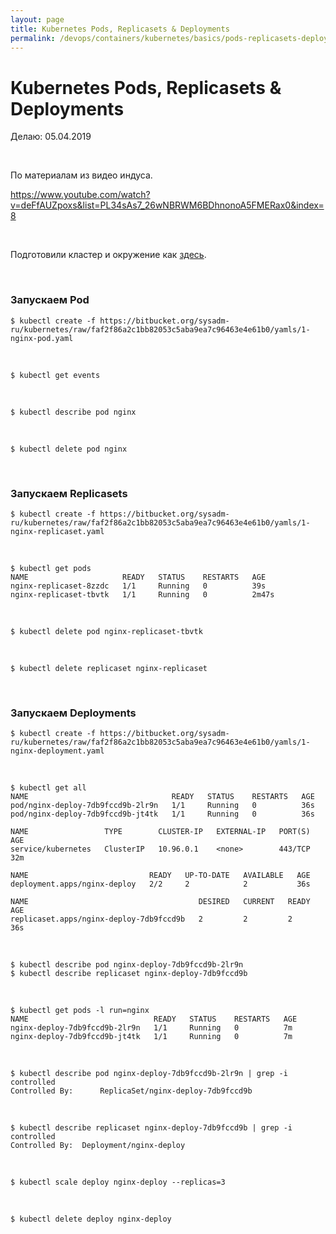 ```yaml
---
layout: page
title: Kubernetes Pods, Replicasets & Deployments
permalink: /devops/containers/kubernetes/basics/pods-replicasets-deployments/
---
```


# Kubernetes Pods, Replicasets & Deployments

Делаю: 05.04.2019

<br/>

По материалам из видео индуса.

https://www.youtube.com/watch?v=deFfAUZpoxs&list=PL34sAs7_26wNBRWM6BDhnonoA5FMERax0&index=8

<br/>

Подготовили кластер и окружение как <a href="/devops/containers/kubernetes/kubeadm/prepared-cluster/">здесь</a>.

<br/>

### Запускаем Pod

    $ kubectl create -f https://bitbucket.org/sysadm-ru/kubernetes/raw/faf2f86a2c1bb82053c5aba9ea7c96463e4e61b0/yamls/1-nginx-pod.yaml

<br/>

    $ kubectl get events

<br/>

    $ kubectl describe pod nginx

<br/>

    $ kubectl delete pod nginx

<br/>

### Запускаем Replicasets

    $ kubectl create -f https://bitbucket.org/sysadm-ru/kubernetes/raw/faf2f86a2c1bb82053c5aba9ea7c96463e4e61b0/yamls/1-nginx-replicaset.yaml

<br/>

    $ kubectl get pods
    NAME                     READY   STATUS    RESTARTS   AGE
    nginx-replicaset-8zzdc   1/1     Running   0          39s
    nginx-replicaset-tbvtk   1/1     Running   0          2m47s

<br/>

    $ kubectl delete pod nginx-replicaset-tbvtk

<br/>

    $ kubectl delete replicaset nginx-replicaset

<br/>

### Запускаем Deployments

    $ kubectl create -f https://bitbucket.org/sysadm-ru/kubernetes/raw/faf2f86a2c1bb82053c5aba9ea7c96463e4e61b0/yamls/1-nginx-deployment.yaml

<br/>

    $ kubectl get all
    NAME                                READY   STATUS    RESTARTS   AGE
    pod/nginx-deploy-7db9fccd9b-2lr9n   1/1     Running   0          36s
    pod/nginx-deploy-7db9fccd9b-jt4tk   1/1     Running   0          36s

    NAME                 TYPE        CLUSTER-IP   EXTERNAL-IP   PORT(S)   AGE
    service/kubernetes   ClusterIP   10.96.0.1    <none>        443/TCP   32m

    NAME                           READY   UP-TO-DATE   AVAILABLE   AGE
    deployment.apps/nginx-deploy   2/2     2            2           36s

    NAME                                      DESIRED   CURRENT   READY   AGE
    replicaset.apps/nginx-deploy-7db9fccd9b   2         2         2       36s

<br/>

    $ kubectl describe pod nginx-deploy-7db9fccd9b-2lr9n
    $ kubectl describe replicaset nginx-deploy-7db9fccd9b

<br/>

    $ kubectl get pods -l run=nginx
    NAME                            READY   STATUS    RESTARTS   AGE
    nginx-deploy-7db9fccd9b-2lr9n   1/1     Running   0          7m
    nginx-deploy-7db9fccd9b-jt4tk   1/1     Running   0          7m

<br/>

    $ kubectl describe pod nginx-deploy-7db9fccd9b-2lr9n | grep -i controlled
    Controlled By:      ReplicaSet/nginx-deploy-7db9fccd9b

<br/>

    $ kubectl describe replicaset nginx-deploy-7db9fccd9b | grep -i controlled
    Controlled By:  Deployment/nginx-deploy

<br/>

    $ kubectl scale deploy nginx-deploy --replicas=3

<br/>

    $ kubectl delete deploy nginx-deploy

<!--

### port-forward


kubectl run nginx --image nginx

kubectl get pods

kubectl port-forward nginx-sdfdf 8080:80

kubectl logs nginx-sdfdf

kubectl scale deploy nginx --replicas2


kubectl expose deployment nginx --type NodePort --port 80


kubectl describe svc nginx

-->
